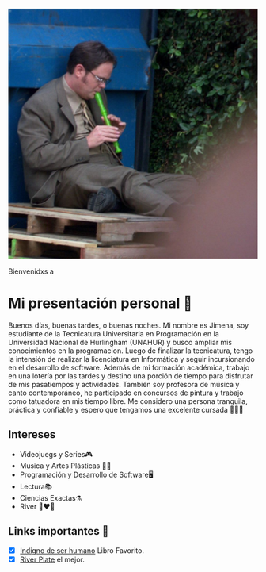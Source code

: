 ![Logo UNAHUR](./assets/xd.jpg)

Bienvenidxs a
# Mi presentación personal 🎉 

Buenos días, buenas tardes, o buenas noches. Mi nombre es Jimena, soy estudiante de la Tecnicatura Universitaria en Programación en la Universidad Nacional de Hurlingham (UNAHUR) y busco ampliar mis conocimientos en la programacion. Luego de finalizar la tecnicatura, tengo la intensión de realizar la licenciatura en Informática y seguir incursionando en el desarrollo de software. 
Además de mi formación académica, trabajo en una lotería por las tardes y destino una porción de tiempo para disfrutar de mis pasatiempos y actividades.
También soy profesora de música y canto contemporáneo, he participado en concursos de pintura y trabajo como tatuadora en mis tiempo libre. 
Me considero una persona tranquila, práctica y confiable y espero que tengamos una excelente cursada 🫶🏻✨

## Intereses
* Videojuegs y Series🎮
* Musica y Artes Plásticas 🎼🎨
* Programación y Desarrollo de Software🖥️
* Lectura📚
* Ciencias Exactas⚗️
* River 🤍❤️🤍


## Links importantes :monocle_face:
- [x] [Indigno de ser humano](https://www.waldhuter.com.ar/Papel/9788493741372/Indigno+De+Ser+Humano) Libro Favorito.
- [x] [River Plate](https://www.cariverplate.com.ar/) el mejor.
